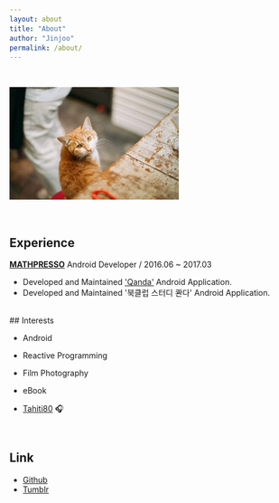 ```yaml
---
layout: about
title: "About"
author: "Jinjoo"
permalink: /about/
---
```


<br/>

![alt=profile](../assets/images/profile.jpeg)

<br/>

## Experience

[**MATHPRESSO**](https://mathpresso.com) Android Developer / 2016.06 ~ 2017.03

+ Developed and Maintained ['Qanda'](https://qanda.co.kr) Android Application.
+ Developed and Maintained '북클럽 스터디 콴다' Android Application.

<br/>
## Interests

+ Android
+ Reactive Programming

+ Film Photography
+ eBook
+ <span style="color:#f60;">[Tahiti80](https://www.youtube.com/watch?v=oBiXdKU4gu8&list=RDoBiXdKU4gu8&t=2)</span> 🎧

<br/>

## Link

+ [Github](https://github.com/jinjoochoi)
+ [Tumblr](http://fromjinjoo.tumblr.com/)
